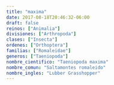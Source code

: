 ```yaml
---
title: "maxima"
date: 2017-08-18T20:46:32-06:00
draft: false
reinos: ["Animalia"]
divisiones: ["Arthropoda"]
clases: ["Insecta"]
ordenes: ["Orthoptera"]
familias: ["Romaleidae"]
generos: ["Taeniopoda"]
nombre_cientifico: "Taeniopoda maxima"
nombre_comun: "Saltamontes romaleido"
nombre_ingles: "Lubber Grasshopper"
---
```

